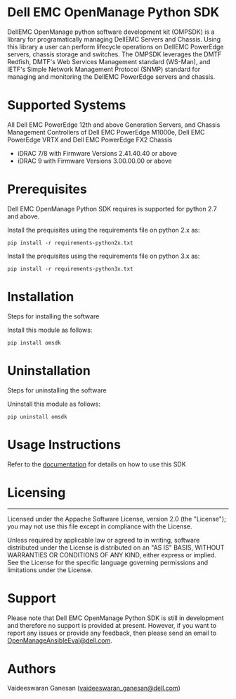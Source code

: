  
# Dell EMC OpenManage Python SDK

DellEMC OpenManage python software development kit (OMPSDK) is a library for programatically managing DellEMC Servers and Chassis. Using this library a user can perform lifecycle operations on DellEMC PowerEdge servers, chassis storage and switches. The OMPSDK leverages the DMTF Redfish, DMTF's Web Services Management standard (WS-Man), and IETF's Simple Network Management Protocol (SNMP) standard for managing and monitoring the DellEMC PowerEdge servers and chassis.

# Supported Systems

All Dell EMC PowerEdge 12th and above Generation Servers, and Chassis Management Controllers of Dell EMC PowerEdge M1000e, Dell EMC PowerEdge VRTX and Dell EMC PowerEdge FX2 Chassis

* iDRAC 7/8 with Firmware Versions 2.41.40.40 or above
* iDRAC 9 with Firmware Versions 3.00.00.00 or above

# Prerequisites

Dell EMC OpenManage Python SDK requires is supported for python 2.7 and above.

Install the prequisites using the requirements file on python 2.x as:

    pip install -r requirements-python2x.txt

Install the prequisites using the requirements file on python 3.x as:

    pip install -r requirements-python3x.txt

# Installation

Steps for installing the software



Install this module as follows:

    pip install omsdk

# Uninstallation

Steps for uninstalling the software

Uninstall this module as follows:

    pip uninstall omsdk


# Usage Instructions

Refer to the [documentation](./docs) for details on how to use this SDK

# Licensing
-----------
Licensed under the Appache Software License, version 2.0 (the "License"); you may not use this file except in compliance with the License.

Unless required by applicable law or agreed to in writing, software distributed under the License is distributed on an "AS IS" BASIS, WITHOUT WARRANTIES OR CONDITIONS OF ANY KIND, either express or implied. See the License for the specific language governing permissions and limitations under the License.

# Support
Please note that Dell EMC OpenManage Python SDK is still in development and therefore no support is provided at present. However, if you want to report any issues or provide any feedback, then please send an email to OpenManageAnsibleEval@dell.com.

# Authors
Vaideeswaran Ganesan (vaideeswaran_ganesan@dell.com)
